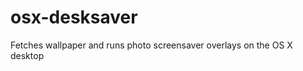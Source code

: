 osx-desksaver
=============

Fetches wallpaper and runs photo screensaver overlays on the OS X desktop
